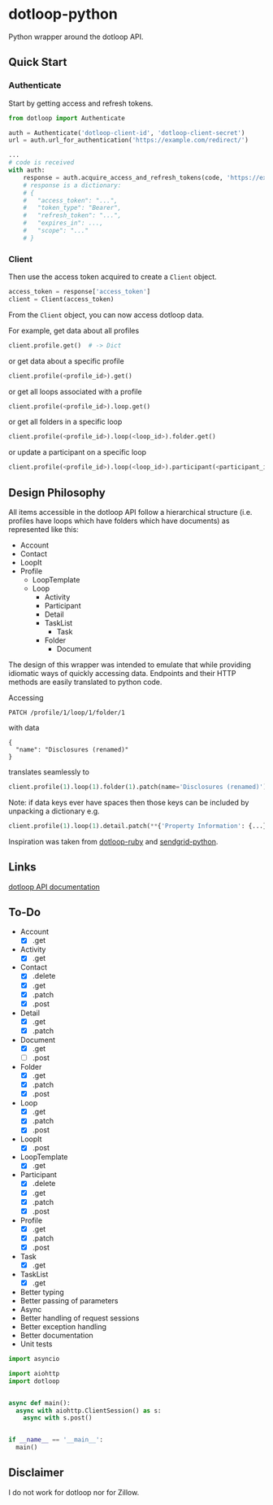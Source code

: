 # dotloop-python
Python wrapper around the dotloop API.

## Quick Start
### Authenticate
Start by getting access and refresh tokens.

```python
from dotloop import Authenticate

auth = Authenticate('dotloop-client-id', 'dotloop-client-secret')
url = auth.url_for_authentication('https://example.com/redirect/')

...
# code is received
with auth:
    response = auth.acquire_access_and_refresh_tokens(code, 'https://example.com/redirect/')
    # response is a dictionary:
    # {
    #   "access_token": "...",
    #   "token_type": "Bearer",
    #   "refresh_token": "...",
    #   "expires_in": ...,
    #   "scope": "..."
    # }
```

### Client
Then use the access token acquired to create a `Client` object.

```python
access_token = response['access_token']
client = Client(access_token)
```

From the `Client` object, you can now access dotloop data.

For example, get data about all profiles
```python
client.profile.get()  # -> Dict
```

or get data about a specific profile
```python
client.profile(<profile_id>).get()
```

or get all loops associated with a profile
```python
client.profile(<profile_id>).loop.get()
```

or get all folders in a specific loop
```python
client.profile(<profile_id>).loop(<loop_id>).folder.get()
```

or update a participant on a specific loop
```python
client.profile(<profile_id>).loop(<loop_id>).participant(<participant_id>).patch(email='newemail@example.com')
```

## Design Philosophy
All items accessible in the dotloop API follow a hierarchical structure (i.e. profiles have loops which have folders which have documents) as represented like this:

- Account
- Contact
- LoopIt
- Profile
    - LoopTemplate
    - Loop
        - Activity
        - Participant
        - Detail
        - TaskList
            - Task
        - Folder
            - Document

The design of this wrapper was intended to emulate that while providing idiomatic ways of quickly accessing data. Endpoints and their HTTP methods are easily translated to python code. 

Accessing 

    PATCH /profile/1/loop/1/folder/1

with data

    {
      "name": "Disclosures (renamed)"
    }

translates seamlessly to

```python
client.profile(1).loop(1).folder(1).patch(name='Disclosures (renamed)')
```

Note: if data keys ever have spaces then those keys can be included by unpacking a dictionary
e.g.
```python
client.profile(1).loop(1).detail.patch(**{'Property Information': {...}})
```

Inspiration was taken from [dotloop-ruby](https://github.com/sampatbadhe/dotloop-ruby) and [sendgrid-python](https://github.com/sendgrid/sendgrid-python).

## Links
[dotloop API documentation](https://dotloop.github.io/public-api/)

## To-Do
- Account
  - [x] .get
- Activity
  - [x] .get
- Contact
  - [x] .delete
  - [x] .get
  - [x] .patch
  - [x] .post
- Detail
  - [x] .get
  - [x] .patch
- Document
  - [x] .get
  - [ ] .post
- Folder
  - [x] .get
  - [x] .patch
  - [x] .post
- Loop
  - [x] .get
  - [x] .patch
  - [x] .post
- LoopIt
  - [x] .post
- LoopTemplate
  - [x] .get
- Participant
  - [x] .delete
  - [x] .get
  - [x] .patch
  - [x] .post
- Profile
  - [x] .get
  - [x] .patch
  - [x] .post
- Task
  - [x] .get
- TaskList
  - [x] .get

- Better typing
- Better passing of parameters
- Async
- Better handling of request sessions
- Better exception handling
- Better documentation
- Unit tests

```python
import asyncio

import aiohttp
import dotloop


async def main():
  async with aiohttp.ClientSession() as s:
    async with s.post()


if __name__ == '__main__':
  main()
```

## Disclaimer
I do not work for dotloop nor for Zillow.